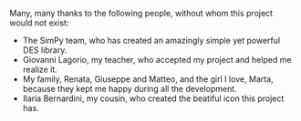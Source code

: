 Many, many thanks to the following people, without whom this project would not exist:

* The SimPy team, who has created an amazingly simple yet powerful DES library.
* Giovanni Lagorio, my teacher, who accepted my project and helped me realize it.
* My family, Renata, Giuseppe and Matteo, and the girl I love, Marta, because they kept me happy during all the development.
* Ilaria Bernardini, my cousin, who created the beatiful icon this project has.